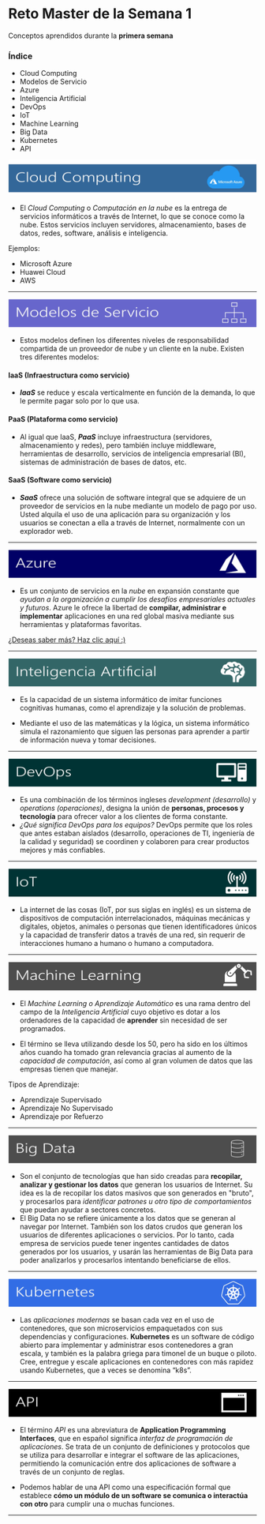 # Reto Master de la Semana 1

Conceptos aprendidos durante la **primera semana**


### Índice

<Ul>
<li>Cloud Computing</li>
<li>Modelos de Servicio</li>
<li>Azure</li>
<li>Inteligencia Artificial</li>
<li>DevOps</li>
<li>IoT</li>
<li>Machine Learning</li>
<li>Big Data</li>
<li>Kubernetes</li>
<li>API</li>
</Ul>


![Cloud Computing](img/c1.jpg)

* El *Cloud Computing* o *Computación en la nube* es la entrega de servicios informáticos a través de Internet, lo que se conoce como la nube. Estos servicios incluyen servidores, almacenamiento, bases de datos, redes, software, análisis e inteligencia. 

Ejemplos:
* Microsoft Azure
* Huawei Cloud
* AWS

***

![Cloud Computing](img/c2.jpg)

* Estos modelos definen los diferentes niveles de responsabilidad compartida de un proveedor de nube y un cliente en la nube. Existen tres diferentes modelos:

#### IaaS (Infraestructura como servicio)
* ***IaaS*** se reduce y escala verticalmente en función de la demanda, lo que le permite pagar solo por lo que usa. 

#### PaaS (Plataforma como servicio)
* Al igual que IaaS, ***PaaS*** incluye infraestructura (servidores, almacenamiento y redes), pero también incluye middleware, herramientas de desarrollo, servicios de inteligencia empresarial (BI), sistemas de administración de bases de datos, etc. 

#### SaaS (Software como servicio)
* ***SaaS*** ofrece una solución de software integral que se adquiere de un proveedor de servicios en la nube mediante un modelo de pago por uso. Usted alquila el uso de una aplicación para su organización y los usuarios se conectan a ella a través de Internet, normalmente con un explorador web. 

***

![Cloud Computing](img/c3.jpg)

* Es un conjunto de servicios en la *nube* en expansión constante que *ayudan a la organización a cumplir los desafíos empresariales actuales y futuros*. Azure le ofrece la libertad de **compilar, administrar e implementar** aplicaciones en una red global masiva mediante sus herramientas y plataformas favoritas.

<a href="https://azure.microsoft.com/es-es/overview/what-is-azure/">¿Deseas saber más? Haz clic aquí :)</a>

***
![Cloud Computing](img/c4.jpg)
* Es la capacidad de un sistema informático de imitar funciones cognitivas humanas, como el aprendizaje y la solución de problemas.

* Mediante el uso de las matemáticas y la lógica, un sistema informático simula el razonamiento que siguen las personas para aprender a partir de información nueva y tomar decisiones.

***

![Cloud Computing](img/c5.jpg)

* Es una combinación de los términos ingleses *development (desarrollo)* y *operations (operaciones)*, designa la unión de **personas, procesos y tecnología** para ofrecer valor a los clientes de forma constante.
* *¿Qué significa DevOps para los equipos?* DevOps permite que los roles que antes estaban aislados (desarrollo, operaciones de TI, ingeniería de la calidad y seguridad) se coordinen y colaboren para crear productos mejores y más confiables.

***

![Cloud Computing](img/c6.jpg)

* La internet de las cosas (IoT, por sus siglas en inglés) es un sistema de dispositivos de computación interrelacionados, máquinas mecánicas y digitales, objetos, animales o personas que tienen identificadores únicos y la capacidad de transferir datos a través de una red, sin requerir de interacciones humano a humano o humano a computadora.

***
![Cloud Computing](img/c7.jpg)

* El *Machine Learning o Aprendizaje Automático* es una rama dentro del campo de la *Inteligencia Artificial* cuyo objetivo es dotar a los ordenadores de la capacidad de **aprender** sin necesidad de ser programados.

* El término se lleva utilizando desde los 50, pero ha sido en los últimos años cuando ha tomado gran relevancia gracias al aumento de la *capacidad de computación*, así como al gran volumen de datos que las empresas tienen que manejar.

Tipos de Aprendizaje:
* Aprendizaje Supervisado
* Aprendizaje No Supervisado
* Aprendizaje por Refuerzo

***
![Cloud Computing](img/c8.jpg)

* Son el conjunto de tecnologías que han sido creadas para **recopilar, analizar y gestionar los datos** que generan los usuarios de Internet. Su idea es la de recopilar los datos masivos que son generados en "bruto", y procesarlos para *identificar patrones u otro tipo de comportamientos* que puedan ayudar a sectores concretos.
* El Big Data no se refiere únicamente a los datos que se generan al navegar por Internet. También son los datos crudos que generan los usuarios de diferentes aplicaciones o servicios. Por lo tanto, cada empresa de servicios puede tener ingentes cantidades de datos generados por los usuarios, y usarán las herramientas de Big Data para poder analizarlos y procesarlos intentando beneficiarse de ellos.

***

![Cloud Computing](img/c9.jpg)

* Las *aplicaciones modernas* se basan cada vez en el uso de contenedores, que son microservicios empaquetados con sus dependencias y configuraciones. **Kubernetes** es un software de código abierto para implementar y administrar esos contenedores a gran escala, y también es la palabra griega para timonel de un buque o piloto. Cree, entregue y escale aplicaciones en contenedores con más rapidez usando Kubernetes, que a veces se denomina “k8s”.

***

![Cloud Computing](img/c10.jpg)

* El término *API* es una abreviatura de **Application Programming Interfaces**, que en español significa *interfaz de programación de aplicaciones*. Se trata de un conjunto de definiciones y protocolos que se utiliza para desarrollar e integrar el software de las aplicaciones, permitiendo la comunicación entre dos aplicaciones de software a través de un conjunto de reglas.

*  Podemos hablar de una API como una especificación formal que establece **cómo un módulo de un software se comunica o interactúa con otro** para cumplir una o muchas funciones.

*** 

